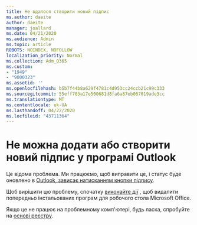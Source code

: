 ```yaml
---
title: Не вдалося створити новий підпис
ms.author: daeite
author: daeite
manager: joallard
ms.date: 04/21/2020
ms.audience: Admin
ms.topic: article
ROBOTS: NOINDEX, NOFOLLOW
localization_priority: Normal
ms.collection: Adm_O365
ms.custom:
- "1949"
- "9000323"
ms.assetid: ''
ms.openlocfilehash: b5b7f44b8a629f4781c4d953cc24ccb21c99c333
ms.sourcegitcommit: 55eff703a17e500681d8fa6a87eb067019ade3cc
ms.translationtype: MT
ms.contentlocale: uk-UA
ms.lasthandoff: 04/22/2020
ms.locfileid: "43711364"
---
```

# <a name="cannot-add-or-create-a-new-signature-in-outlook"></a>Не можна додати або створити новий підпис у програмі Outlook

Це відома проблема. Ми працюємо, щоб виправити це, і статус буде оновлено в [Outlook, зависає натисканням кнопки підпису](https://support.office.com/article/c70b36c2-66ca-401c-ab45-f29a46495d02).

Щоб вирішити цю проблему, спочатку [виконайте дії](https://support.office.com/article/c70b36c2-66ca-401c-ab45-f29a46495d02) , щоб видалити попередньо інстальованих програм для робочого стола Microsoft Office. 

Якщо це не працює на проблемному комп'ютері, будь ласка, спробуйте на [основі реєстру](https://support.office.com/article/c70b36c2-66ca-401c-ab45-f29a46495d02).